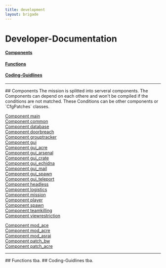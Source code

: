 ```yaml
---
title: development
layout: brigade
---
```


# Developer-Documentation



#### [Components](#components)    
#### [Functions](#functions)    
#### [Coding-Guidlines](#coding)    

<hr>
## <a name="components"></a>Components
The mission is splitted into serveral components. The Components can depend on each othere and won't be compiled if the conditions are not matched.
These Conditions can be other components or `CfgPatches` classes.

[Component main](development/components/main.md)    
[Component common](development/components/common.md)    
[Component database](development/components/database.md)   
[Component doorbreach](development/components/doorbreach.md)   
[Component grouptracker](development/components/grouptracker.md)   
[Component gui](development/components/gui.md)   
[Component gui_acre](development/components/gui_acre.md)   
[Component gui_arsenal](development/components/gui_arsenal.md)   
[Component gui_crate](development/components/gui_crate.md)   
[Component gui_echidna](development/components/gui_echidna.md)   
[Component gui_mail](development/components/gui_mail.md)   
[Component gui_spawn](development/components/gui_spawn.md)   
[Component gui_teleport](development/components/gui_teleport.md)   
[Component headless](development/components/headless.md)   
[Component logistics](development/components/logistics.md)   
[Component mission](development/components/mission.md)   
[Component player](development/components/player.md)   
[Component spawn](development/components/spawn.md)   
[Component teamkilling](development/components/teamkilling.md)   
[Component viewrestriction](development/components/viewrestriction.md)   

[Component mod_ace](development/components/mod_ace.md)   
[Component mod_acre](development/components/mod_acre.md)   
[Component mod_asrai](development/components/mod_asrai.md)   
[Component patch_bw](development/components/patch_bw.md)   
[Component patch_acre](development/components/patch_acre.md)   

<hr>
## <a name="functions"></a>Functions
tba.
## <a name="coding"></a>Coding-Guidlines
tba.
